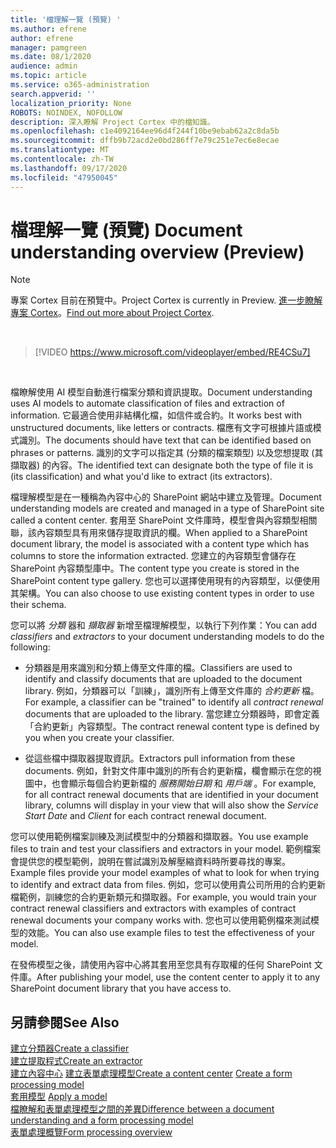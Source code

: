 ```yaml
---
title: '檔理解一覽 (預覽) '
ms.author: efrene
author: efrene
manager: pamgreen
ms.date: 08/1/2020
audience: admin
ms.topic: article
ms.service: o365-administration
search.appverid: ''
localization_priority: None
ROBOTS: NOINDEX, NOFOLLOW
description: 深入瞭解 Project Cortex 中的檔知識。
ms.openlocfilehash: c1e4092164ee96d4f244f10be9ebab62a2c8da5b
ms.sourcegitcommit: dffb9b72acd2e0bd286ff7e79c251e7ec6e8ecae
ms.translationtype: MT
ms.contentlocale: zh-TW
ms.lasthandoff: 09/17/2020
ms.locfileid: "47950045"
---
```

# <a name="document-understanding-overview-preview"></a><span data-ttu-id="4c9f7-103">檔理解一覽 (預覽) </span><span class="sxs-lookup"><span data-stu-id="4c9f7-103">Document understanding overview (Preview)</span></span>
> [!Note] 
> <span data-ttu-id="4c9f7-104">專案 Cortex 目前在預覽中。</span><span class="sxs-lookup"><span data-stu-id="4c9f7-104">Project Cortex is currently in Preview.</span></span> <span data-ttu-id="4c9f7-105">[進一步瞭解專案 Cortex](https://aka.ms/projectcortex)。</span><span class="sxs-lookup"><span data-stu-id="4c9f7-105">[Find out more about Project Cortex](https://aka.ms/projectcortex).</span></span>

</br>

> [!VIDEO https://www.microsoft.com/videoplayer/embed/RE4CSu7] 

</br>

<span data-ttu-id="4c9f7-106">檔瞭解使用 AI 模型自動進行檔案分類和資訊提取。</span><span class="sxs-lookup"><span data-stu-id="4c9f7-106">Document understanding uses AI models to automate classification of files and extraction of information.</span></span> <span data-ttu-id="4c9f7-107">它最適合使用非結構化檔，如信件或合約。</span><span class="sxs-lookup"><span data-stu-id="4c9f7-107">It works best with unstructured documents, like letters or contracts.</span></span> <span data-ttu-id="4c9f7-108">檔應有文字可根據片語或模式識別。</span><span class="sxs-lookup"><span data-stu-id="4c9f7-108">The documents should have text that can be identified based on phrases or patterns.</span></span> <span data-ttu-id="4c9f7-109">識別的文字可以指定其 (分類的檔案類型) 以及您想提取 (其擷取器) 的內容。</span><span class="sxs-lookup"><span data-stu-id="4c9f7-109">The identified text can designate both the type of file it is (its classification) and what you'd like to extract (its extractors).</span></span>

<span data-ttu-id="4c9f7-110">檔理解模型是在一種稱為內容中心的 SharePoint 網站中建立及管理。</span><span class="sxs-lookup"><span data-stu-id="4c9f7-110">Document understanding models are created and managed in a type of SharePoint site called a content center.</span></span> <span data-ttu-id="4c9f7-111">套用至 SharePoint 文件庫時，模型會與內容類型相關聯，該內容類型具有用來儲存提取資訊的欄。</span><span class="sxs-lookup"><span data-stu-id="4c9f7-111">When applied to a SharePoint document library, the model is associated with a content type which has columns to store the information extracted.</span></span> <span data-ttu-id="4c9f7-112">您建立的內容類型會儲存在 SharePoint 內容類型庫中。</span><span class="sxs-lookup"><span data-stu-id="4c9f7-112">The content type you create is stored in the SharePoint content type gallery.</span></span> <span data-ttu-id="4c9f7-113">您也可以選擇使用現有的內容類型，以便使用其架構。</span><span class="sxs-lookup"><span data-stu-id="4c9f7-113">You can also choose to use existing content types in order to use their schema.</span></span>

<span data-ttu-id="4c9f7-114">您可以將 *分類* 器和 *擷取器* 新增至檔理解模型，以執行下列作業：</span><span class="sxs-lookup"><span data-stu-id="4c9f7-114">You can add *classifiers* and *extractors* to your document understanding models to do the following:</span></span> 

- <span data-ttu-id="4c9f7-115">分類器是用來識別和分類上傳至文件庫的檔。</span><span class="sxs-lookup"><span data-stu-id="4c9f7-115">Classifiers are used to identify and classify documents that are uploaded to the document library.</span></span> <span data-ttu-id="4c9f7-116">例如，分類器可以「訓練」，識別所有上傳至文件庫的 *合約更新* 檔。</span><span class="sxs-lookup"><span data-stu-id="4c9f7-116">For example, a classifier can be "trained" to identify all *contract renewal* documents that are uploaded to the library.</span></span> <span data-ttu-id="4c9f7-117">當您建立分類器時，即會定義「合約更新」內容類型。</span><span class="sxs-lookup"><span data-stu-id="4c9f7-117">The contract renewal content type is defined by you when you create your classifier.</span></span>

- <span data-ttu-id="4c9f7-118">從這些檔中擷取器提取資訊。</span><span class="sxs-lookup"><span data-stu-id="4c9f7-118">Extractors pull information from these documents.</span></span> <span data-ttu-id="4c9f7-119">例如，針對文件庫中識別的所有合約更新檔，欄會顯示在您的視圖中，也會顯示每個合約更新檔的 *服務開始日期* 和  *用戶端* 。</span><span class="sxs-lookup"><span data-stu-id="4c9f7-119">For example, for all contract renewal documents that are identified in your document library, columns will display in your view that will also show the *Service Start Date* and  *Client* for each contract renewal document.</span></span> 

<span data-ttu-id="4c9f7-120">您可以使用範例檔案訓練及測試模型中的分類器和擷取器。</span><span class="sxs-lookup"><span data-stu-id="4c9f7-120">You use example files to train and test your classifiers and extractors in your model.</span></span> <span data-ttu-id="4c9f7-121">範例檔案會提供您的模型範例，說明在嘗試識別及解壓縮資料時所要尋找的專案。</span><span class="sxs-lookup"><span data-stu-id="4c9f7-121">Example files provide your model examples of what to look for when trying to identify and extract data from files.</span></span> <span data-ttu-id="4c9f7-122">例如，您可以使用貴公司所用的合約更新檔範例，訓練您的合約更新類元和擷取器。</span><span class="sxs-lookup"><span data-stu-id="4c9f7-122">For example, you would train your contract renewal classifiers and extractors with examples of contract renewal documents your company works with.</span></span> <span data-ttu-id="4c9f7-123">您也可以使用範例檔來測試模型的效能。</span><span class="sxs-lookup"><span data-stu-id="4c9f7-123">You can also use example files to test the effectiveness of your model.</span></span>

<span data-ttu-id="4c9f7-124">在發佈模型之後，請使用內容中心將其套用至您具有存取權的任何 SharePoint 文件庫。</span><span class="sxs-lookup"><span data-stu-id="4c9f7-124">After publishing your model, use the content center to apply it to any SharePoint document library that you have access to.</span></span>  


## <a name="see-also"></a><span data-ttu-id="4c9f7-125">另請參閱</span><span class="sxs-lookup"><span data-stu-id="4c9f7-125">See Also</span></span>
[<span data-ttu-id="4c9f7-126">建立分類器</span><span class="sxs-lookup"><span data-stu-id="4c9f7-126">Create a classifier</span></span>](create-a-classifier.md)</br>
[<span data-ttu-id="4c9f7-127">建立提取程式</span><span class="sxs-lookup"><span data-stu-id="4c9f7-127">Create an extractor</span></span>](create-an-extractor.md)</br>
<span data-ttu-id="4c9f7-128">[建立內容中心](create-a-content-center.md) 
[建立表單處理模型](create-a-form-processing-model.md)</span><span class="sxs-lookup"><span data-stu-id="4c9f7-128">[Create a content center](create-a-content-center.md)
[Create a form processing model](create-a-form-processing-model.md)</span></span></br>
<span data-ttu-id="4c9f7-129">[套用模型](apply-a-model.md) </span><span class="sxs-lookup"><span data-stu-id="4c9f7-129">[Apply a model](apply-a-model.md) </span></span>  
[<span data-ttu-id="4c9f7-130">檔瞭解和表單處理模型之間的差異</span><span class="sxs-lookup"><span data-stu-id="4c9f7-130">Difference between a document understanding and a form processing model</span></span>](difference-between-document-understanding-and-form-processing-model.md)  
[<span data-ttu-id="4c9f7-131">表單處理概覽</span><span class="sxs-lookup"><span data-stu-id="4c9f7-131">Form processing overview</span></span>](form-processing-overview.md)




